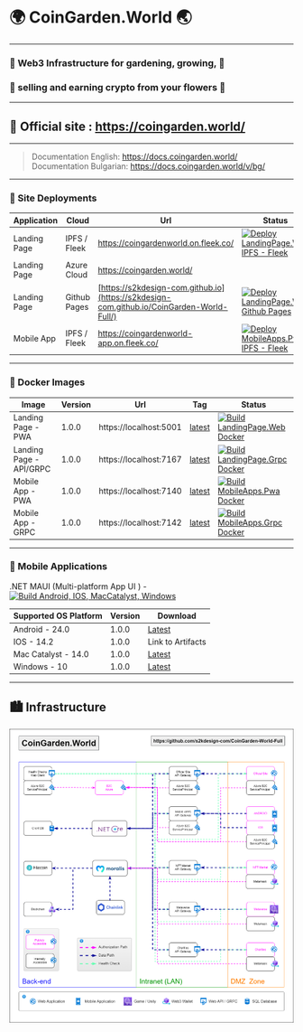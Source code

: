 # 🌍 CoinGarden.World 🌏
---
### 🌷 Web3 Infrastructure for gardening, growing,  🌺
### 🌻 selling and earning crypto from your flowers 🌼
---
## 🔗 Official site : https://coingarden.world/
---
> Documentation English:
https://docs.coingarden.world/  
> Documentation Bulgarian: 
https://docs.coingarden.world/v/bg/

---
### 🚀  Site Deployments

| Application | Cloud | Url | Status |
| - | - | - | - |
| Landing Page | IPFS / Fleek | https://coingardenworld.on.fleek.co/ | [![Deploy LandingPage.Web IPFS - Fleek](https://github.com/s2kdesign-com/CoinGarden-World-Full/actions/workflows/ipfs-fleek-landingpage-web.yml/badge.svg)](https://github.com/s2kdesign-com/CoinGarden-World-Full/actions/workflows/ipfs-fleek-landingpage-web.yml) |
| Landing Page | Azure Cloud | https://coingarden.world/ |  |
| Landing Page | Github Pages | [https://s2kdesign-com.github.io](https://s2kdesign-com.github.io/CoinGarden-World-Full/) | [![Deploy LandingPage.Web Github Pages](https://github.com/s2kdesign-com/CoinGarden-World-Full/actions/workflows/gh-pages-landingpage-web.yml/badge.svg?branch=main)](https://github.com/s2kdesign-com/CoinGarden-World-Full/actions/workflows/gh-pages-landingpage-web.yml) |
| Mobile App | IPFS / Fleek | https://coingardenworld-app.on.fleek.co/ | [![Deploy  MobileApps.Pwa IPFS - Fleek](https://github.com/s2kdesign-com/CoinGarden-World-Full/actions/workflows/ipfs-fleek-mobileapp-pwa.yml/badge.svg?branch=main)](https://github.com/s2kdesign-com/CoinGarden-World-Full/actions/workflows/ipfs-fleek-mobileapp-pwa.yml) |

---
### 🚢 Docker Images
| Image | Version | Url | Tag | Status | 
| ------------- | ------------- | ------------- | ------------- | ------------- | 
| Landing Page - PWA | 1.0.0 | https://localhost:5001  | [latest](https://github.com/s2kdesign-com/CoinGarden-World-Full/pkgs/container/coingardenworld.landingpage_web) | [![Build LandingPage.Web Docker](https://github.com/s2kdesign-com/CoinGarden-World-Full/actions/workflows/docker-landingpage-web.yml/badge.svg?branch=main)](https://github.com/s2kdesign-com/CoinGarden-World-Full/actions/workflows/docker-landingpage-web.yml) |
| Landing Page - API/GRPC | 1.0.0 | https://localhost:7167  | [latest](https://github.com/s2kdesign-com/CoinGarden-World-Full/pkgs/container/coingardenworld.landingpage_grpc) | [![Build LandingPage.Grpc Docker](https://github.com/s2kdesign-com/CoinGarden-World-Full/actions/workflows/docker-landingpage-grpc.yml/badge.svg)](https://github.com/s2kdesign-com/CoinGarden-World-Full/actions/workflows/docker-landingpage-grpc.yml) |
| Mobile App - PWA | 1.0.0 | https://localhost:7140  | [latest](https://github.com/s2kdesign-com/CoinGarden-World-Full/pkgs/container/coingardenworld.mobileapps_pwa) | [![Build MobileApps.Pwa Docker](https://github.com/s2kdesign-com/CoinGarden-World-Full/actions/workflows/docker-mobile-apps-pwa.yml/badge.svg)](https://github.com/s2kdesign-com/CoinGarden-World-Full/actions/workflows/docker-mobile-apps-pwa.yml) |
| Mobile App - GRPC | 1.0.0 | https://localhost:7142  | [latest](https://github.com/s2kdesign-com/CoinGarden-World-Full/pkgs/container/coingardenworld.mobileapps_grpc) | [![Build MobileApps.Grpc Docker](https://github.com/s2kdesign-com/CoinGarden-World-Full/actions/workflows/docker-mobile-apps-grpc.yml/badge.svg?branch=main)](https://github.com/s2kdesign-com/CoinGarden-World-Full/actions/workflows/docker-mobile-apps-grpc.yml) |

---
### 📱 Mobile Applications
.NET MAUI (Multi-platform App UI ) - 
[![Build Android, IOS, MacCatalyst, Windows](https://github.com/s2kdesign-com/CoinGarden-World-Full/actions/workflows/build-mobile-apps.yml/badge.svg)](https://github.com/s2kdesign-com/CoinGarden-World-Full/actions/workflows/build-mobile-apps.yml)

| Supported OS Platform | Version | Download | 
| ------------- | ------------- | ------------- | 
| Android - 24.0 | 1.0.0 | [Latest](https://github.com/s2kdesign-com/CoinGarden-World-Full/releases/latest/download/com.s2kdesign.coingarden.world-Signed.apk) | 
| IOS - 14.2 | 1.0.0 | Link to Artifacts | 
| Mac Catalyst - 14.0 | 1.0.0 | [Latest](https://github.com/s2kdesign-com/CoinGarden-World-Full/releases/latest/download/CoinGardenWorld.Maui-1.0.0.pkg) | 
| Windows - 10 | 1.0.0 | [Latest](https://github.com/s2kdesign-com/CoinGarden-World-Full/releases/latest/download/CoinGardenWorld.Maui_1.0.0.1_x64.msix) | 

---
## 🏙️ Infrastructure
![infrastructure](https://github.com/s2kdesign-com/CoinGarden-World-Full/blob/main/docs/assets/InfrastructureDiagram.drawio.png?raw=true)
